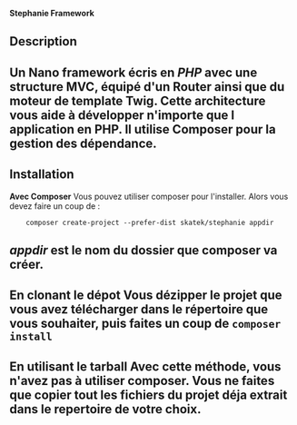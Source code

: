
**Stephanie Framework**

## Description

Un Nano framework écris en *PHP* avec une structure MVC, équipé d'un Router ainsi que du moteur de template **Twig**.
Cette architecture vous aide à développer n'importe que l application en PHP. Il utilise **Composer** pour la gestion des dépendance.
---

## Installation
**Avec Composer**
Vous pouvez utiliser composer pour l'installer. Alors vous devez faire un coup de :
```
    composer create-project --prefer-dist skatek/stephanie appdir
```
*appdir* est le nom du dossier que composer va créer.
---
**En clonant le dépot**
Vous dézipper le projet que vous avez télécharger dans le répertoire que vous souhaiter, puis faites un coup de ```composer install ```
---
**En utilisant le tarball**
Avec cette méthode, vous n'avez pas à utiliser composer. Vous ne faites que copier tout les fichiers du projet déja extrait dans le repertoire de votre choix.
---

